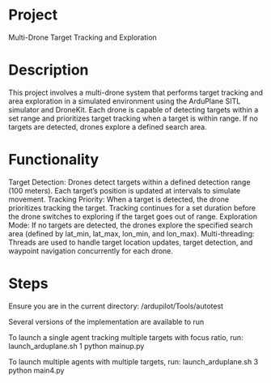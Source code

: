 # Project
Multi-Drone Target Tracking and Exploration

# Description
This project involves a multi-drone system that performs target tracking and area exploration in a simulated environment using the ArduPlane SITL simulator and DroneKit. Each drone is capable of detecting targets within a set range and prioritizes target tracking when a target is within range. If no targets are detected, drones explore a defined search area.

# Functionality
Target Detection: Drones detect targets within a defined detection range (100 meters). Each target’s position is updated at intervals to simulate movement.
Tracking Priority: When a target is detected, the drone prioritizes tracking the target. Tracking continues for a set duration before the drone switches to exploring if the target goes out of range.
Exploration Mode: If no targets are detected, the drones explore the specified search area (defined by lat_min, lat_max, lon_min, and lon_max).
Multi-threading: Threads are used to handle target location updates, target detection, and waypoint navigation concurrently for each drone.

# Steps
Ensure you are in the current directory:
/ardupilot/Tools/autotest

Several versions of the implementation are available to run

To launch a single agent tracking multiple targets with focus ratio, run:
launch_arduplane.sh 1
python mainup.py

To launch multiple agents with multiple targets, run:
launch_arduplane.sh 3
python main4.py



